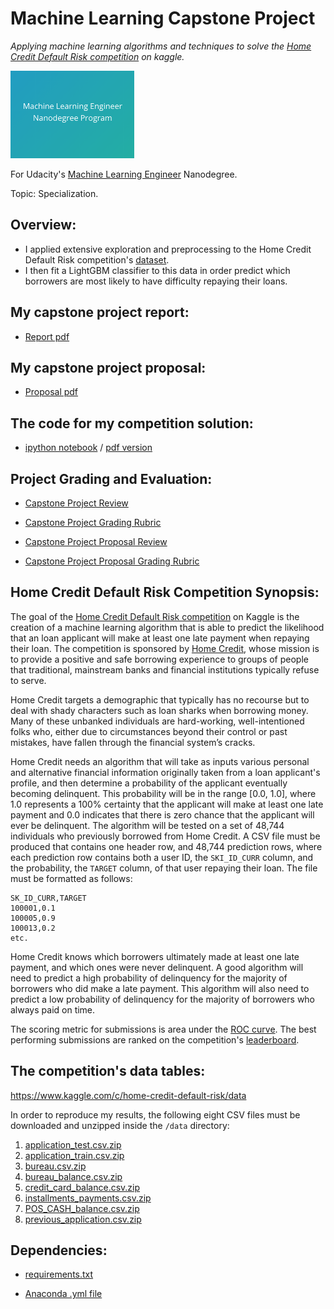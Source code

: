 # Machine Learning Capstone Project
*Applying machine learning algorithms and techniques to solve the [Home Credit Default Risk competition](https://www.kaggle.com/c/home-credit-default-risk) on kaggle.*

<img src="https://github.com/jamesdellinger/machine_learning_nanodegree_capstone_project/blob/master/mlndlogo.png" height="140">

For Udacity's [Machine Learning Engineer](https://www.udacity.com/course/machine-learning-engineer-nanodegree--nd009t) Nanodegree.

Topic: Specialization.

## Overview:

* I applied extensive exploration and preprocessing to the Home Credit Default Risk competition's [dataset](https://www.kaggle.com/c/home-credit-default-risk/data).
* I then fit a LightGBM classifier to this data in order predict which borrowers are most likely to have difficulty repaying their loans.

## My capstone project report:

* [Report pdf](https://github.com/jamesdellinger/machine_learning_nanodegree_capstone_project/blob/master/report.pdf)

## My capstone project proposal:

* [Proposal pdf](https://github.com/jamesdellinger/machine_learning_nanodegree_capstone_project/blob/master/proposal.pdf)

## The code for my competition solution:

* [ipython notebook](https://github.com/jamesdellinger/machine_learning_nanodegree_capstone_project/blob/master/home_credit_default_risk.ipynb) / [pdf version](https://github.com/jamesdellinger/machine_learning_nanodegree_capstone_project/blob/master/home_credit_default_risk.pdf)

## Project Grading and Evaluation:

* [Capstone Project Review](https://github.com/jamesdellinger/machine_learning_nanodegree_capstone_project/blob/master/capstone_project_review.pdf)

* [Capstone Project Grading Rubric](https://github.com/jamesdellinger/machine_learning_nanodegree_capstone_project/blob/master/capstone_project_grading_rubric.pdf)

* [Capstone Project Proposal Review](https://github.com/jamesdellinger/machine_learning_nanodegree_capstone_project/blob/master/capstone_proposal_project_review.pdf)

* [Capstone Project Proposal Grading Rubric](https://github.com/jamesdellinger/machine_learning_nanodegree_capstone_project/blob/master/capstone_proposal_grading_rubric.pdf)

## Home Credit Default Risk Competition Synopsis:
The goal of the [Home Credit Default Risk competition](https://www.kaggle.com/c/home-credit-default-risk) on Kaggle is the creation of a machine learning algorithm that is able to predict the likelihood that an loan applicant will make at least one late payment when repaying their loan. The competition is sponsored by [Home Credit](http://www.homecredit.net), whose mission is to provide a positive and safe borrowing experience to groups of people that traditional, mainstream banks and financial institutions typically refuse to serve.

Home Credit targets a demographic that typically has no recourse but to deal with shady characters such as loan sharks when borrowing money. Many of these unbanked individuals are hard-working, well-intentioned folks who, either due to circumstances beyond their control or past mistakes, have fallen through the financial system’s cracks.

Home Credit needs an algorithm that will take as inputs various personal and alternative financial information originally taken from a loan applicant's profile, and then determine a probability of the applicant eventually becoming delinquent. This probability will be in the range [0.0, 1.0], where 1.0 represents a 100\% certainty that the applicant will make at least one late payment and 0.0 indicates that there is zero chance that the applicant will ever be delinquent. The algorithm will be tested on a set of 48,744 individuals who previously borrowed from Home Credit. A CSV file must be produced that contains one header row, and 48,744 prediction rows, where each prediction row contains both a user ID, the `SKI_ID_CURR` column, and the probability, the `TARGET` column, of that user repaying their loan. The file must be formatted as follows:

```
SK_ID_CURR,TARGET
100001,0.1
100005,0.9
100013,0.2
etc.
```

Home Credit knows which borrowers ultimately made at least one late payment, and which ones were never delinquent. A good algorithm will need to predict a high probability of delinquency for the majority of borrowers who did make a late payment. This algorithm will also need to predict a low probability of delinquency for the majority of borrowers who always paid on time.

The scoring metric for submissions is area under the [ROC curve](https://en.wikipedia.org/wiki/Receiver_operating_characteristic). The best performing submissions are ranked on the competition's [leaderboard](https://www.kaggle.com/c/home-credit-default-risk/leaderboard).

## The competition's data tables:

https://www.kaggle.com/c/home-credit-default-risk/data

In order to reproduce my results, the following eight CSV files must be downloaded and unzipped inside the `/data` directory:

1. [application_test.csv.zip](https://www.kaggle.com/c/9120/download/application_test.csv.zip)
2. [application_train.csv.zip](https://www.kaggle.com/c/9120/download/application_train.csv.zip)
3. [bureau.csv.zip](https://www.kaggle.com/c/9120/download/bureau.csv.zip)
4. [bureau_balance.csv.zip](https://www.kaggle.com/c/9120/download/bureau_balance.csv.zip)
5. [credit_card_balance.csv.zip](https://www.kaggle.com/c/9120/download/credit_card_balance.csv.zip)
6. [installments_payments.csv.zip](https://www.kaggle.com/c/9120/download/installments_payments.csv.zip)
7. [POS_CASH_balance.csv.zip](https://www.kaggle.com/c/9120/download/POS_CASH_balance.csv.zip)
8. [previous_application.csv.zip](https://www.kaggle.com/c/9120/download/previous_application.csv.zip)

## Dependencies:

* [requirements.txt](https://github.com/jamesdellinger/machine_learning_nanodegree_capstone_project/blob/master/requirements.txt)

* [Anaconda .yml file](https://github.com/jamesdellinger/machine_learning_nanodegree_capstone_project/blob/master/home_credit_default_risk_competition.yml)
